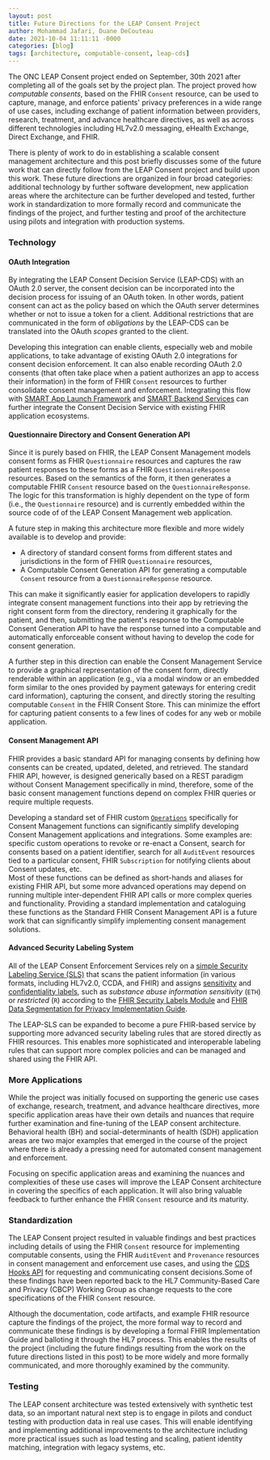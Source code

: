 ```yaml
---
layout: post
title: Future Directions for the LEAP Consent Project
author: Mohammad Jafari, Duane DeCouteau 
date: 2021-10-04 11:11:11 -0000
categories: [blog]
tags: [architecture, computable-consent, leap-cds]
---
```


The ONC LEAP Consent project ended on September, 30th 2021 after completing all of the goals set by the project plan. The project proved how _computable consents_, based on the FHIR `Consent` resource, can be used to capture, manage, and enforce patients' privacy preferences in a wide range of use cases, including exchange of patient information between providers, research, treatment, and advance healthcare directives, as well as across different technologies including HL7v2.0 messaging, eHealth Exchange, Direct Exchange, and FHIR. 

There is plenty of work to do in establishing a scalable consent management architecture and this post briefly discusses some of the future work that can directly follow from the LEAP Consent project and build upon this work. These future directions are organized in four broad categories: additional technology by further software development, new application areas where the architecture can be further developed and tested, further work in standardization to more formally record and communicate the findings of the project, and further testing and proof of the architecture using pilots and integration with production systems.

### Technology

#### OAuth Integration
By integrating the LEAP Consent Decision Service (LEAP-CDS) with an OAuth 2.0 server, the consent decision can be incorporated into the decision process for issuing of an OAuth token. In other words, patient consent can act as the policy based on which the OAuth server determines whether or not to issue a token for a client. Additional restrictions that are communicated in the form of _obligations_ by the LEAP-CDS can be translated into the OAuth _scopes_ granted to the client. 

Developing this integration can enable clients, especially web and mobile applications, to take advantage of existing OAuth 2.0 integrations for consent decision enforcement. It can also enable recording OAuth 2.0 consents (that often take place when a patient authorizes an app to access their information) in the form of FHIR `Consent` resources to further consolidate consent management and enforcement. Integrating this flow with [SMART App Launch Framework](http://hl7.org/fhir/smart-app-launch/index.html) and [SMART Backend Services](https://hl7.org/fhir/uv/bulkdata/authorization/index.html) can further integrate the Consent Decision Service with existing FHIR application ecosystems.

#### Questionnaire Directory and Consent Generation API
Since it is purely based on FHIR, the LEAP Consent Management models consent forms as FHIR `Questionnaire` resources and captures the raw patient responses to these forms as a FHIR `QuestionnaireResponse` resources. Based on the semantics of the form, it then generates a computable FHIR `Consent` resource based on the `QuestionnaireResponse`. The logic for this transformation is highly dependent on the type of form (i.e., the `Questionnaire` resource) and is currently embedded within the source code of of the LEAP Consent Management web application.

A future step in making this architecture more flexible and more widely available is to develop and provide: 
 - A directory of standard consent forms from different states and jurisdictions in the form of FHIR `Questionnaire` resources, 
 - A Computable Consent Generation API for generating a computable `Consent` resource from a `QuestionnaireResponse` resource.

 This can make it significantly easier for application developers to rapidly integrate consent management functions into their app by retrieving the right consent form from the directory, rendering it graphically for the patient, and then, submitting the patient's response to the Computable Consent Generation API to have the response turned into a computable and automatically enforceable consent without having to develop the code for consent generation.

 A further step in this direction can enable the Consent Management Service to provide a graphical representation of the consent form, directly renderable within an application (e.g., via a modal window or an embedded form similar to the ones provided by payment gateways for entering credit card information), capturing the consent, and directly storing the resulting computable `Consent` in the FHIR Consent Store. This can minimize the effort for capturing patient consents to a few lines of codes for any web or mobile application.

#### Consent Management API
FHIR provides a basic standard API for managing consents by defining how consents can be created, updated, deleted, and retrieved. The standard FHIR API, however, is designed generically based on a REST paradigm without Consent Management specifically in mind, therefore, some of the basic consent management functions depend on complex FHIR queries or require multiple requests.

Developing a standard set of FHIR custom [`Operations`](https://www.hl7.org/fhir/operations.html) specifically for Consent Management functions can significantly simplify developing Consent Management applications and integrations. Some examples are: specific custom operations to revoke or re-enact a Consent, search for consents based on a patient identifier, search for all `AuditEvent` resources tied to a particular consent, FHIR `Subscription` for notifying clients about Consent updates, etc.  
Most of these functions can be defined as short-hands and aliases for existing FHIR API, but some more advanced operations may depend on running multiple inter-dependent FHIR API calls or more complex queries and functionality. Providing a standard implementation and cataloguing these functions as the Standard FHIR Consent Management API is a future work that can significantly simplify implementing consent management solutions.

#### Advanced Security Labeling System
All of the LEAP Consent Enforcement Services rely on a [simple Security Labeling Service (SLS)](https://github.com/sdhealthconnect/leap-sls) that scans the patient information (in various formats, including HL7v2.0, CCDA, and FHIR) and assigns [sensitivity](https://terminology.hl7.org/ValueSet-v3-InformationSensitivityPolicy.html) and [confidentiality labels](https://terminology.hl7.org/ValueSet-v3-Confidentiality.html), such as _substance abuse information sensitivity_ (`ETH`) or _restricted_ (`R`) according to the [FHIR Security Labels Module](https://www.hl7.org/fhir/security-labels.html) and [FHIR Data Segmentation for Privacy Implementation Guide](https://build.fhir.org/ig/HL7/fhir-security-label-ds4p/index.html).

The LEAP-SLS can be expanded to become a pure FHIR-based service by supporting more advanced security labeling rules that are stored directly as FHIR resources. This enables more sophisticated and interoperable labeling rules that can support more complex policies and can be managed and shared using the FHIR API. 

### More Applications
While the project was initially focused on supporting the generic use cases of exchange, research, treatment, and advance healthcare directives, more specific application areas have their own details and nuances that require further examination and fine-tuning of the LEAP consent architecture. Behavioral health (BH) and social-determinants of health (SDH) application areas are two major examples that emerged in the course of the project where there is already a pressing need for automated consent management and enforcement.

Focusing on specific application areas and examining the nuances and complexities of these use cases will improve the LEAP Consent architecture in covering the specifics of each application. It will also bring valuable feedback to further enhance the FHIR `Consent` resource and its maturity. 

### Standardization
The LEAP Consent project resulted in valuable findings and best practices including details of using the FHIR `Consent` resource for implementing computable consents, using the FHIR `AuditEvent` and `Provenance` resources in consent management and enforcement use cases, and using the [CDS Hooks API](https://cds-hooks.org) for requesting and communicating consent decisions.Some of these findings have been reported back to the HL7 Community-Based Care and Privacy (CBCP) Working Group as change requests to the core specifications of the FHIR `Consent` resource. 

Although the documentation, code artifacts, and example FHIR resource capture the findings of the project, the more formal way to record and communicate these findings is by developing a formal FHIR Implementation Guide and balloting it through the HL7 process. This enables the results of the project (including the future findings resulting from the work on the future directions listed in this post) to be more widely and more formally communicated, and more thoroughly examined by the community.

### Testing
The LEAP consent architecture was tested extensively with synthetic test data, so an  important natural next step is to engage in pilots and conduct testing with production data in real use cases. This will enable identifying and implementing additional improvements to the architecture including more practical issues such as load testing and scaling, patient identity matching, integration with legacy systems, etc.
